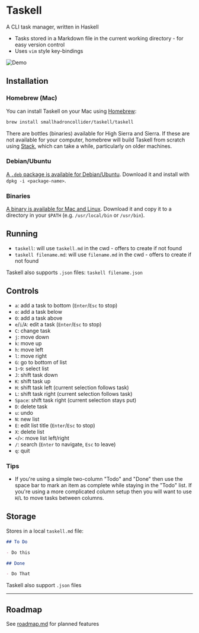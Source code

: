 # Taskell

A CLI task manager, written in Haskell

- Tasks stored in a Markdown file in the current working directory - for easy version control
- Uses `vim` style key-bindings

![Demo](https://github.com/smallhadroncollider/taskell/blob/img/demo.gif?raw=true)

## Installation

### Homebrew (Mac)

You can install Taskell on your Mac using [Homebrew](https://brew.sh):

```bash
brew install smallhadroncollider/taskell/taskell
```

There are bottles (binaries) available for High Sierra and Sierra. If these are not available for your computer, homebrew will build Taskell from scratch using [Stack](https://docs.haskellstack.org/), which can take a while, particularly on older machines.

### Debian/Ubuntu

[A `.deb` package is available for Debian/Ubuntu](https://github.com/smallhadroncollider/taskell/releases). Download it and install with `dpkg -i <package-name>`.

### Binaries

[A binary is available for Mac and Linux](https://github.com/smallhadroncollider/taskell/releases). Download it and copy it to a directory in your `$PATH` (e.g. `/usr/local/bin` or `/usr/bin`).

## Running

- `taskell`: will use `taskell.md` in the cwd - offers to create if not found
- `taskell filename.md`: will use `filename.md` in the cwd - offers to create if not found

Taskell also supports `.json` files: `taskell filename.json`

## Controls

- `a`: add a task to bottom (`Enter`/`Esc` to stop)
- `o`: add a task below
- `O`: add a task above
- `e`/`i`/`A`: edit a task (`Enter`/`Esc` to stop)
- `C`: change task
- `j`: move down
- `k`: move up
- `h`: move left
- `l`: move right
- `G`: go to bottom of list
- `1`-`9`: select list
- `J`: shift task down
- `K`: shift task up
- `H`: shift task left (current selection follows task)
- `L`: shift task right (current selection follows task)
- `Space`: shift task right (current selection stays put)
- `D`: delete task
- `u`: undo
- `N`: new list
- `E`: edit list title (`Enter`/`Esc` to stop)
- `X`: delete list
- `<`/`>`: move list left/right
- `/`: search (`Enter` to navigate, `Esc` to leave)
- `q`: quit

### Tips

- If you're using a simple two-column "Todo" and "Done" then use the space bar to mark an item as complete while staying in the "Todo" list. If you're using a more complicated column setup then you will want to use `H`/`L` to move tasks between columns.

## Storage

Stores in a local `taskell.md` file:

```md
## To Do

- Do this

## Done

- Do That
```

Taskell also support `.json` files

---

## Roadmap

See [roadmap.md](https://github.com/smallhadroncollider/taskell/blob/develop/roadmap.md) for planned features
